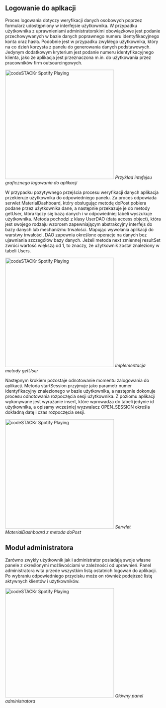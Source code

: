## Logowanie do aplkacji
  Proces logowania dotyczy weryfikacji danych osobowych poprzez formularz udostępniony w interfejsie użytkownika. W przypadku użytkownika z uprawnieniami administratorskimi obowiązkowe jest podanie przechowywanych w bazie danych poprawnego numeru identyfikacyjnego konta oraz hasła. Podobnie jest w przypadku zwykłego użytkownika, który na co dzień korzysta z panelu do generowania danych podstawowych. Jedynym dodatkowym kryterium jest podanie numeru identyfikacyjnego klienta, jako że aplikacja jest przeznaczona m.in. do użytkowania przez pracowników firm outsourcingowych.

<img src="https://now-playing-codestackr.vercel.app/api/spotify-playing" alt="codeSTACKr Spotify Playing" width="350" />
<i>Przykład intefejsu graficznego logowania do aplikacji</i>

  W przypadku pozytywnego przejścia procesu weryfikacji danych aplikacja przekieruje użytkownika do odpowiedniego panelu. Za proces odpowiada serwlet MaterialDashboard, który obsługując metodę doPost pobiera podane przez użytkownika dane, a następnie przekazuje je do metody getUser, która łączy się bazą danych i w odpowiedniej tabeli wyszukuje użytkownika. Metoda pochodzi z klasy UserDAO (data access object), która jest swojego rodzaju wzorcem zapewniającym abstrakcyjny interfejs do bazy danych lub mechanizmu trwałości. Mapując wywołania aplikacji do warstwy trwałości, DAO zapewnia określone operacje na danych bez ujawniania szczegółów bazy danych. Jeżeli metoda next zmiennej resultSet zwróci wartość większą od 1, to znaczy, że użytkownik został znaleziony w tabeli Users.

<img src="https://now-playing-codestackr.vercel.app/api/spotify-playing" alt="codeSTACKr Spotify Playing" width="350" />
<i>Implementacja metody getUser</i>

Następnym krokiem pozostaje odnotowanie momentu zalogowania do aplikacji. Metoda startSession przyjmuje jako parametr numer identyfikacyjny znalezionego w bazie użytkownika, a następnie dokonuje procesu odnotowania rozpoczęcia sesji użytkownika. Z poziomu aplikacji wykonywane jest wyrażanie insert, które wprowadza do tabeli jedynie id użytkownika, a opisamy wcześniej wyzwalacz OPEN_SESSION określa dokładną datę i czas rozpoczęcia sesji.

<img src="https://now-playing-codestackr.vercel.app/api/spotify-playing" alt="codeSTACKr Spotify Playing" width="350" />
<i>Serwlet MaterialDashboard z metoda doPost</i>

## Moduł administratora

  Zarówno zwykły użytkownik jak i administrator posiadają swoje własne panele z określonymi możliwościami w zależności od uprawnień. Panel administratora wita przede wszystkim listą ostatnich logowań do aplikacji. Po wybraniu odpowiedniego przycisku może on również podejrzeć listę aktywnych klientów i użytkowników.
  
<img src="https://now-playing-codestackr.vercel.app/api/spotify-playing" alt="codeSTACKr Spotify Playing" width="350" />
<i>Główny panel administratora</i>
